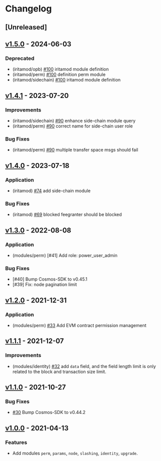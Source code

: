 <!--
Guiding Principles:

Changelogs are for humans, not machines.
There should be an entry for every single version.
The same types of changes should be grouped.
Versions and sections should be linkable.
The latest version comes first.
The release date of each version is displayed.
Mention whether you follow Semantic Versioning.

Usage:

Change log entries are to be added to the Unreleased section under the
appropriate stanza (see below). Each entry should ideally include a tag and
the Github issue reference in the following format:

* (<tag>) \#<issue-number> message

The issue numbers will later be link-ified during the release process so you do
not have to worry about including a link manually, but you can if you wish.

Types of changes (Stanzas):

"Features" for new features.
"Improvements" for changes in existing functionality.
"Deprecated" for soon-to-be removed features.
"Bug Fixes" for any bug fixes.
"Client Breaking" for breaking CLI commands and REST routes used by end-users.
"API Breaking" for breaking exported APIs used by developers building on SDK.
"State Machine Breaking" for any changes that result in a different AppState given same genesisState and txList.

Ref: https://keepachangelog.com/en/1.0.0/
-->

# Changelog

## [Unreleased]

## [v1.5.0] - 2024-06-03

### Deprecated

* (iritamod/opb) [#100] iritamod module definition
* (iritamod/perm) [#100] definition perm module
* (iritamod/sidechain) [#100] iritamod module definition


## [v1.4.1] - 2023-07-20

### Improvements

* (iritamod/sidechain) [\#90](https://github.com/bianjieai/iritamod/pull/90) enhance side-chain module query
* (iritamod/perm) [\#90](https://github.com/bianjieai/iritamod/pull/90) correct name for side-chain user role

### Bug Fixes

* (iritamod/perm) [\#90](https://github.com/bianjieai/iritamod/pull/90) multiple transfer space msgs should fail


## [v1.4.0] - 2023-07-18

### Application

* (iritamod) [\#74](https://github.com/bianjieai/iritamod/pull/73) add side-chain module


### Bug Fixes

* (iritamod) [\#69](https://github.com/bianjieai/iritamod/pull/69) blocked feegranter should be blocked


## [v1.3.0] - 2022-08-08

### Application

- (modules/perm) [#41]  Add role: power_user_admin

### Bug Fixes

- [#40] Bump Cosmos-SDK to v0.45.1
- [#39] Fix: node pagination limit


## [v1.2.0] - 2021-12-31

### Application

- (modules/perm) [#33]  Add EVM contract permission management

## [v1.1.1] - 2021-12-07
### Improvements
- (modules/identity) [#32] add `data` field, and the field length limit is only related to the block and transaction size limit.

## [v1.1.0] - 2021-10-27
### Bug Fixes
- [#30] Bump Cosmos-SDK to v0.44.2

## [v1.0.0] - 2021-04-13

### Features

- Add modules `perm`, `params`, `node`, `slashing`, `identity`, `upgrade`.

<!-- Release links -->
[v1.5.0]: https://github.com/bianjieai/iritamod/releases/tag/v1.5.0
[v1.4.1]: https://github.com/bianjieai/iritamod/releases/tag/v1.4.1
[v1.4.0]: https://github.com/bianjieai/iritamod/releases/tag/v1.4.0
[v1.3.0]: https://github.com/bianjieai/iritamod/releases/tag/v1.3.0
[v1.2.0]: https://github.com/bianjieai/iritamod/releases/tag/v1.2.0
[v1.1.1]: https://github.com/bianjieai/iritamod/releases/tag/v1.1.1
[v1.1.0]: https://github.com/bianjieai/iritamod/releases/tag/v1.1.0
[v1.0.0]: https://github.com/bianjieai/iritamod/releases/tag/v1.0.0

<!-- Pull request links -->
[#100]: https://github.com/bianjieai/iritamod/pull/100
[#33]: https://github.com/bianjieai/iritamod/pull/33
[#32]: https://github.com/bianjieai/iritamod/pull/32
[#30]: https://github.com/bianjieai/iritamod/pull/30
